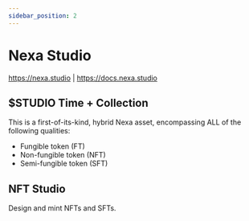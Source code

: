 ```yaml
---
sidebar_position: 2
---
```


# Nexa Studio

https://nexa.studio | https://docs.nexa.studio


## $STUDIO Time + Collection

This is a first-of-its-kind, hybrid Nexa asset, encompassing ALL of the following qualities:

- Fungible token (FT)
- Non-fungible token (NFT)
- Semi-fungible token (SFT)


## NFT Studio

Design and mint NFTs and SFTs.
